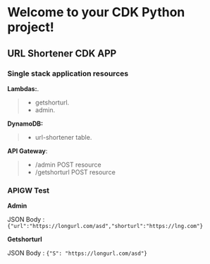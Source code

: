 
# Welcome to your CDK Python project!

## URL Shortener CDK APP 

### Single stack application resources

**Lambdas:**.   
> - getshorturl. 
> - admin.   

**DynamoDB:**  
> - url-shortener table. 

**API Gateway**:  
> - /admin POST resource
> - /getshorturl POST resource 

### APIGW Test

**Admin**

  JSON Body : `{"url":"https://longurl.com/asd","shorturl":"https://lng.com"}`

**Getshorturl**

  JSON Body : `{"S": "https://longurl.com/asd"}`
